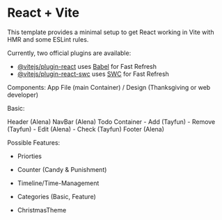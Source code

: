 # React + Vite

This template provides a minimal setup to get React working in Vite with HMR and some ESLint rules.

Currently, two official plugins are available:

- [@vitejs/plugin-react](https://github.com/vitejs/vite-plugin-react/blob/main/packages/plugin-react/README.md) uses [Babel](https://babeljs.io/) for Fast Refresh
- [@vitejs/plugin-react-swc](https://github.com/vitejs/vite-plugin-react-swc) uses [SWC](https://swc.rs/) for Fast Refresh

Components:
App File (main Container) / Design (Thanksgiving or web developer)

Basic:

Header (Alena)
NavBar (Alena)
Todo Container - Add (Tayfun) - Remove (Tayfun) - Edit (Alena) - Check (Tayfun)
Footer (Alena)

Possible Features:

- Priorties
- Counter (Candy & Punishment)
- Timeline/Time-Management
- Categories (Basic, Feature)

- ChristmasTheme
